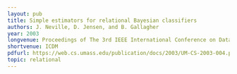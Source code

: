 ```yaml
---
layout: pub
title: Simple estimators for relational Bayesian classifiers
authors: J. Neville, D. Jensen, and B. Gallagher
year: 2003
longvenue: Proceedings of The 3rd IEEE International Conference on Data Mining
shortvenue: ICDM
pdfurl: https://web.cs.umass.edu/publication/docs/2003/UM-CS-2003-004.pdf
topic: relational
---
```

